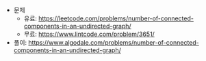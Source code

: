 - 문제
	- 유료: https://leetcode.com/problems/number-of-connected-components-in-an-undirected-graph/
	- 무료: https://www.lintcode.com/problem/3651/
- 풀이: https://www.algodale.com/problems/number-of-connected-components-in-an-undirected-graph/